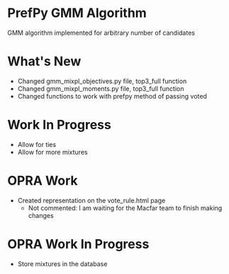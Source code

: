 PrefPy GMM Algorithm
====================

GMM algorithm implemented for arbitrary number of candidates


What's New
==========

- Changed gmm_mixpl_objectives.py file, top3_full function
- Changed gmm_mixpl_moments.py file, top3_full function
- Changed functions to work with prefpy method of passing voted


Work In Progress
================

- Allow for ties
- Allow for more mixtures


OPRA Work
=========

- Created representation on the vote_rule.html page
	- Not commented: I am waiting for the Macfar team to finish making changes

OPRA Work In Progress
================

- Store mixtures in the database